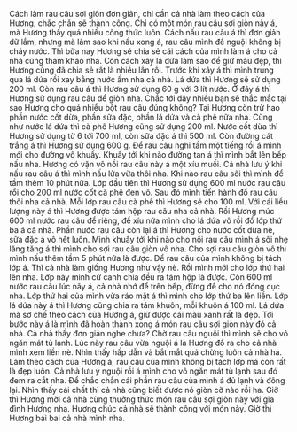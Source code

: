 Cách làm rau câu sợi giòn đơn giản, chỉ cần cả nhà làm theo cách của Hương, chắc chắn sẽ thành công. Chỉ có một món rau câu sợi giòn này á, mà Hương thấy quá nhiều công thức luôn. Cách nấu rau câu á thì đơn giản dữ lắm, nhưng mà làm sao khi nấu xong á, rau câu mình để nguội không bị chảy nước. Thì bữa nay Hương sẽ chia sẻ cái cách của mình làm á cho cả nhà cùng tham khảo nha. Còn cách xây lá dứa làm sao để giữ màu đẹp, thì Hương cũng đã chia sẻ rất là nhiều lần rồi. Trước khi xây á thì mình trụng qua lá dứa rồi xay bằng nước ấm nha cả nhà. Lá dứa thì Hương sẽ sử dụng 200 ml. Còn rau câu á thì Hương sử dụng 60 g với 3 lít nước. Ở đây á thì Hương sử dụng rau câu để giòn nha. Chắc tới đây nhiều bạn sẽ thắc mắc tại sao Hương cho quá nhiều bột rau câu đúng không? Tại Hương còn trừ hao phần nước cốt dừa, phần sữa đặc, phần lá dứa và cà phê nữa nha. Cũng như nước lá dứa thì cà phê Hương cũng sử dụng 200 ml. Nước cốt dừa thì Hương sử dụng từ 6 tới 700 ml, còn sữa đặc á thì 500 ml. Còn đường cát trắng á thì Hương sử dụng 600 g. Để rau câu nghỉ tầm một tiếng rồi á mình mới cho đường vô khuấy. Khuấy tới khi nào đường tan á thì mình bắt lên bếp nấu nha. Hương có vặn vô nồi rau câu này á một xíu muối. Cả nhà lưu ý khi nấu rau câu á thì mình nấu lửa vừa thôi nha. Khi nào rau câu sôi thì mình để tầm thêm 10 phút nữa. Lớp đầu tiên thì Hương sử dụng 600 ml nước rau câu rồi cho 200 ml nước cốt cà phê đen vô. Sau đó mình tiến hành đổ rau câu thôi nha cả nhà. Mỗi lớp rau câu cà phê thì Hương sẽ cho 100 ml. Với cái liều lượng này á thì Hương được tám hộp rau câu nha cả nhà. Rồi Hương múc 600 ml nước rau câu để riêng, để xíu nữa mình cho lá dứa vô rồi đổ lớp thứ ba á cả nhà. Phần nước rau câu còn lại á thì Hương cho nước cốt dừa nè, sữa đặc á vô hết luôn. Mình khuấy tới khi nào cho nồi rau câu mình á sôi nhẹ lăng tăng á thì mình cho sợi rau câu giòn vô nha. Cho sợi rau câu giòn vô thì mình nấu thêm tầm 5 phút nữa là được. Để rau câu của mình không bị tách lớp á. Thì cả nhà làm giống Hương như vậy nè. Rồi mình mới cho lớp thứ hai lên nha. Lớp này mình cứ canh chia đều ra tám hộp là được. Còn 600 ml nước rau câu lúc nãy á, cả nhà nhớ để trên bếp, đừng để cho nó đóng cục nha. Lớp thứ hai của mình vừa ráo mặt á thì mình cho lớp thứ ba lên liền. Lớp lá dứa này á thì Hương cũng chia ra tám khuôn, mỗi khuôn á 100 ml. Lá dứa mà sơ chế theo cách của Hương á, giữ được cái màu xanh rất là đẹp. Tới bước này á là mình đã hoàn thành xong á món rau câu sợi giòn này đó cả nhà. Cả nhà thấy đơn giản nghe chưa? Chờ rau câu nguội thì mình sẽ cho vô ngăn mát tủ lạnh. Lúc này rau câu vừa nguội á là Hương đổ ra cho cả nhà mình xem liền nè. Nhìn thấy hấp dẫn và bắt mắt quá chừng luôn cả nhà ha. Làm theo cách của Hương á, rau câu của mình không bị tách lớp mà còn rất là đẹp luôn. Cả nhà lưu ý nguội rồi á mình cho vô ngăn mát tủ lạnh sau đó đem ra cắt nha. Để chắc chắn cái phần rau câu của mình á đủ lạnh và đông lại. Nhìn thấy cái chất thì cả nhà cũng biết được nó giòn cỡ nào rồi ha. Giờ thì Hương mời cả nhà cùng thưởng thức món rau câu sợi giòn này với gia đình Hương nha. Hương chúc cả nhà sẽ thành công với món này. Giờ thì Hương bái bai cả nhà mình nha.